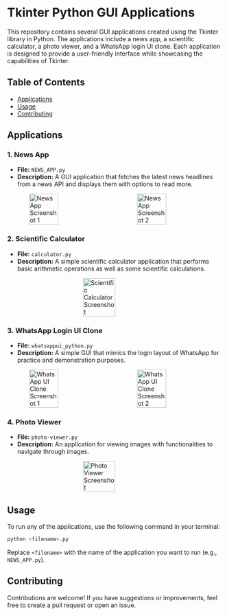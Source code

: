 
# Tkinter Python GUI Applications

This repository contains several GUI applications created using the Tkinter library in Python. The applications include a news app, a scientific calculator, a photo viewer, and a WhatsApp login UI clone. Each application is designed to provide a user-friendly interface while showcasing the capabilities of Tkinter.

## Table of Contents
- [Applications](#applications)
- [Usage](#usage)
- [Contributing](#contributing)


## Applications

### 1. News App
- **File:** `NEWS_APP.py`
- **Description:** A GUI application that fetches the latest news headlines from a news API and displays them with options to read more.

<div style="display: flex; justify-content: space-around;">
    <img src="https://github.com/user-attachments/assets/e7b198b5-16ea-4289-9d2b-d5ae449f399b" alt="News App Screenshot 1" style="width: 45%; max-width: 150px;"/>
    <img src="https://github.com/user-attachments/assets/3f6ed0ad-7da5-422d-a990-02393994f259" alt="News App Screenshot 2" style="width: 45%; max-width: 150px;"/>
</div>

### 2. Scientific Calculator
- **File:** `calculator.py`
- **Description:** A simple scientific calculator application that performs basic arithmetic operations as well as some scientific calculations.

<div style="display: flex; justify-content: center;">
    <img src="https://github.com/user-attachments/assets/1c944c24-036a-4e47-acfd-a4c84ee32af4" alt="Scientific Calculator Screenshot" style="width: 50%; max-width: 150px;"/>
</div>

### 3. WhatsApp Login UI Clone
- **File:** `whatsappui_python.py`
- **Description:** A simple GUI that mimics the login layout of WhatsApp for practice and demonstration purposes.

<div style="display: flex; justify-content: space-around;">
    <img src="https://github.com/user-attachments/assets/d22f5939-7a75-4755-96e2-d1fac7d95152" alt="WhatsApp UI Clone Screenshot 1" style="width: 45%; max-width: 150px;"/>
    <img src="https://github.com/user-attachments/assets/d325f650-6c88-4a2a-a831-c17606c7e5e9" alt="WhatsApp UI Clone Screenshot 2" style="width: 45%; max-width: 150px;"/>
</div>

### 4. Photo Viewer
- **File:** `photo-viewer.py`
- **Description:** An application for viewing images with functionalities to navigate through images.

<div style="display: flex; justify-content: center;">
    <img src="https://github.com/user-attachments/assets/a30db0d3-981d-4ee8-9dca-bf299a37aa7f" alt="Photo Viewer Screenshot" style="width: 50%; max-width: 150px;"/>
</div>

## Usage

To run any of the applications, use the following command in your terminal:

```bash
python <filename>.py
```

Replace `<filename>` with the name of the application you want to run (e.g., `NEWS_APP.py`).

## Contributing

Contributions are welcome! If you have suggestions or improvements, feel free to create a pull request or open an issue.
